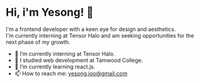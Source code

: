 <h1>Hi, i'm Yesong! 👋 </h1>

I'm a frontend developer with a keen eye for design and aesthetics. </br>
I'm currently interning at Tensor Halo and am seeking opportunities for the next phase of my growth.

- 🔭 I’m currently interning at Tensor Halo.
- 🏫 I studied web development at Tamwood College.
- 🌱 I’m currently learning react.js.
- 📫 How to reach me: yesong.joo@gmail.com

<!--
**yesongjoo/yesongjoo** is a ✨ _special_ ✨ repository because its `README.md` (this file) appears on your GitHub profile.

Here are some ideas to get you started:

- 🔭 I’m currently working on ...
- 🌱 I’m currently learning ...
- 👯 I’m looking to collaborate on ...
- 🤔 I’m looking for help with ...
- 💬 Ask me about ...
- 📫 How to reach me: ...
- 😄 Pronouns: ...
- ⚡ Fun fact: ...
-->
